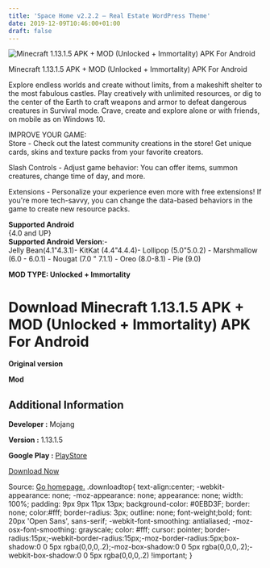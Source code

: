 ```yaml
---
title: 'Space Home v2.2.2 – Real Estate WordPress Theme'
date: 2019-12-09T10:46:00+01:00
draft: false
---
```


![Minecraft 1.13.1.5 APK + MOD (Unlocked + Immortality) APK For Android](https://i0.wp.com/apkhome.net/wp-content/uploads/2019/11/Minecraft-3.png "Minecraft 1.13.1.5 APK + MOD (Unlocked + Immortality) APK For Android")

  

Minecraft 1.13.1.5 APK + MOD (Unlocked + Immortality) APK For Android

Explore endless worlds and create without limits, from a makeshift shelter to the most fabulous castles. Play creatively with unlimited resources, or dig to the center of the Earth to craft weapons and armor to defeat dangerous creatures in Survival mode. Crave, create and explore alone or with friends, on mobile as on Windows 10.

IMPROVE YOUR GAME:  
Store - Check out the latest community creations in the store! Get unique cards, skins and texture packs from your favorite creators.

Slash Controls - Adjust game behavior: You can offer items, summon creatures, change time of day, and more.

Extensions - Personalize your experience even more with free extensions! If you're more tech-savvy, you can change the data-based behaviors in the game to create new resource packs.

**Supported Android**  
{4.0 and UP}  
**Supported Android Version**:-  
Jelly Bean(4.1"4.3.1)- KitKat (4.4"4.4.4)- Lollipop (5.0"5.0.2) - Marshmallow (6.0 - 6.0.1) - Nougat (7.0 " 7.1.1) - Oreo (8.0-8.1) - Pie (9.0)

**MOD TYPE: Unlocked + Immortality**

Download Minecraft 1.13.1.5 APK + MOD (Unlocked + Immortality) APK For Android
==============================================================================

**Original version**

**Mod**

Additional Information
----------------------

**Developer :** Mojang

**Version :** 1.13.1.5

**Google Play :** [PlayStore](https://play.google.com/store/apps/details?id=com.mojang.minecraftpe)

  

[Download Now](https://store4app.co/post/minecraft-1-13-1-5-apk-mod-unlocked-immortality-apk-for-android_1574932297)

  
Source: [Go homepage.](https://store4app.co/post/minecraft-1-13-1-5-apk-mod-unlocked-immortality-apk-for-android_1574932297) .downloadtop{ text-align:center; -webkit-appearance: none; -moz-appearance: none; appearance: none; width: 100%; padding: 9px 9px 11px 13px; background-color: #0EBD3F; border: none; color:#fff; border-radius: 3px; outline: none; font-weight;bold; font: 20px 'Open Sans', sans-serif; -webkit-font-smoothing: antialiased; -moz-osx-font-smoothing: grayscale; color: #fff; cursor: pointer; border-radius:15px;-webkit-border-radius:15px;-moz-border-radius:5px;box-shadow:0 0 5px rgba(0,0,0,.2);-moz-box-shadow:0 0 5px rgba(0,0,0,.2);-webkit-box-shadow:0 0 5px rgba(0,0,0,.2) !important; }